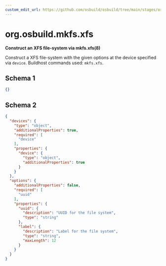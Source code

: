 ```yaml
---
custom_edit_url: https://github.com/osbuild/osbuild/tree/main/stages/org.osbuild.mkfs.xfs.meta.json
---
```

# org.osbuild.mkfs.xfs
<!--
[//]: # ( DO NOT MODIFY THIS FILE! )
[//]: # ( This content is generated by `scripts/pull_osbuild_modules.py` )
[//]: # ( Rather change the source of this: https://github.com/osbuild/osbuild/tree/main/stages/org.osbuild.mkfs.xfs.meta.json )
-->

**Construct an XFS file-system via mkfs.xfs(8)**

Construct a XFS file-system with the given options at the device
specified via `device`.
Buildhost commands used: `mkfs.xfs`.

## Schema 1

```json
{}
```

## Schema 2

```json
{
  "devices": {
    "type": "object",
    "additionalProperties": true,
    "required": [
      "device"
    ],
    "properties": {
      "device": {
        "type": "object",
        "additionalProperties": true
      }
    }
  },
  "options": {
    "additionalProperties": false,
    "required": [
      "uuid"
    ],
    "properties": {
      "uuid": {
        "description": "UUID for the file system",
        "type": "string"
      },
      "label": {
        "description": "Label for the file system",
        "type": "string",
        "maxLength": 12
      }
    }
  }
}
```
